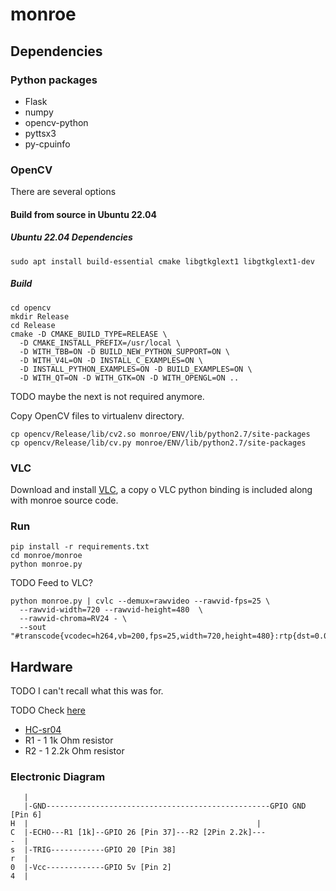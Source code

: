 # monroe

## Dependencies

### Python packages

- Flask
- numpy
- opencv-python
- pyttsx3
- py-cpuinfo

### OpenCV

There are several options

#### Build from source in Ubuntu 22.04

##### Ubuntu 22.04 Dependencies
```
sudo apt install build-essential cmake libgtkglext1 libgtkglext1-dev
```

##### Build
```
cd opencv
mkdir Release
cd Release
cmake -D CMAKE_BUILD_TYPE=RELEASE \
  -D CMAKE_INSTALL_PREFIX=/usr/local \
  -D WITH_TBB=ON -D BUILD_NEW_PYTHON_SUPPORT=ON \
  -D WITH_V4L=ON -D INSTALL_C_EXAMPLES=ON \
  -D INSTALL_PYTHON_EXAMPLES=ON -D BUILD_EXAMPLES=ON \
  -D WITH_QT=ON -D WITH_GTK=ON -D WITH_OPENGL=ON ..
```

TODO maybe the next is not required anymore.

Copy OpenCV files to virtualenv directory.

```
cp opencv/Release/lib/cv2.so monroe/ENV/lib/python2.7/site-packages
cp opencv/Release/lib/cv.py monroe/ENV/lib/python2.7/site-packages
```

### VLC

Download and install [VLC](https://www.videolan.org), a copy o VLC python
binding is included along with monroe source code.


### Run

```
pip install -r requirements.txt
cd monroe/monroe
python monroe.py
```

TODO Feed to VLC?

```
python monroe.py | cvlc --demux=rawvideo --rawvid-fps=25 \
  --rawvid-width=720 --rawvid-height=480  \
  --rawvid-chroma=RV24 - \
  --sout "#transcode{vcodec=h264,vb=200,fps=25,width=720,height=480}:rtp{dst=0.0.0.0,port=8081,sdp=rtsp://0.0.0.0:8081/test.sdp}"
```

## Hardware

TODO I can't recall what this was for.

TODO Check [here](https://circuitsgeek.com/guides-and-how-to/raspberry-pi-ultrasonic-sensor-hc-sr04-interface-tutorial/)

* [HC-sr04](https://www.amazon.com/Arrela%C2%AE-Hc-sr04-Ultrasonic-Distance-Measuring/dp/B00KKKT7YK)
* R1 - 1 1k Ohm resistor
* R2 - 1 2.2k Ohm resistor

### Electronic Diagram

```
   |
   |-GND--------------------------------------------------GPIO GND [Pin 6]
H  |                                                   |
C  |-ECHO---R1 [1k]--GPIO 26 [Pin 37]---R2 [2Pin 2.2k]---
-  |
s  |-TRIG------------GPIO 20 [Pin 38]
r  |
0  |-Vcc-------------GPIO 5v [Pin 2]
4  |
```
